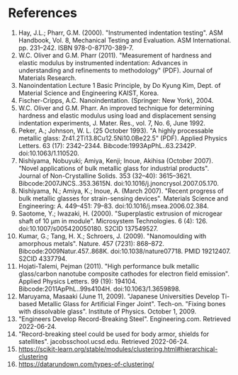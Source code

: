 # References

1. Hay, J.L.; Pharr, G.M. (2000). "Instrumented indentation testing". ASM
   Handbook, Vol. 8, Mechanical Testing and Evaluation. ASM International. pp.
   231–242. ISBN 978-0-87170-389-7.
2. W.C. Oliver and G.M. Pharr (2011). "Measurement of hardness and elastic
   modulus by instrumented indentation: Advances in understanding and
   refinements to methodology" (PDF). Journal of Materials Research.
3. Nanoindentation Lecture 1 Basic Principle, by Do Kyung Kim, Dept. of Material
   Science and Engineering KAIST, Korea.
4. Fischer-Cripps, A.C. Nanoindentation. (Springer: New York), 2004.
5. W.C. Oliver and G.M. Pharr. An improved technique for determining hardness
   and elastic modulus using load and displacement sensing indentation
   experiments, J. Mater. Res., vol. 7, No. 6, June 1992.
6. Peker, A.; Johnson, W. L. (25 October 1993). "A highly processable metallic
   glass: Zr41.2Ti13.8Cu12.5Ni10.0Be22.5" (PDF). Applied Physics Letters. 63
   (17): 2342–2344. Bibcode:1993ApPhL..63.2342P. doi:10.1063/1.110520.
7. Nishiyama, Nobuyuki; Amiya, Kenji; Inoue, Akihisa (October 2007). "Novel
   applications of bulk metallic glass for industrial products". Journal of
   Non-Crystalline Solids. 353 (32–40): 3615–3621. Bibcode:2007JNCS..353.3615N.
   doi:10.1016/j.jnoncrysol.2007.05.170.
8. Nishiyama, N.; Amiya, K.; Inoue, A. (March 2007). "Recent progress of bulk
   metallic glasses for strain-sensing devices". Materials Science and
   Engineering: A. 449–451: 79–83. doi:10.1016/j.msea.2006.02.384.
9. Saotome, Y.; Iwazaki, H. (2000). "Superplastic extrusion of microgear shaft
   of 10 μm in module". Microsystem Technologies. 6 (4): 126.
   doi:10.1007/s005420050180. S2CID 137549527.
10. Kumar, G.; Tang, H. X.; Schroers, J. (2009). "Nanomoulding with amorphous
    metals". Nature. 457 (7231): 868–872. Bibcode:2009Natur.457..868K.
    doi:10.1038/nature07718. PMID 19212407. S2CID 4337794.
11. Hojati-Talemi, Pejman (2011). "High performance bulk metallic glass/carbon
    nanotube composite cathodes for electron field emission". Applied Physics
    Letters. 99 (19): 194104. Bibcode:2011ApPhL..99s4104H.
    doi:10.1063/1.3659898.
12. Maruyama, Masaaki (June 11, 2009). "Japanese Universities Develop Ti-based
    Metallic Glass for Artificial Finger Joint". Tech-on. "Fixing bones with
    dissolvable glass". Institute of Physics. October 1, 2009.
13. "Engineers Develop Record-Breaking Steel". Engineering.com. Retrieved
    2022-06-24.
14. "Record-breaking steel could be used for body armor, shields for
    satellites". jacobsschool.ucsd.edu. Retrieved 2022-06-24.
15. https://scikit-learn.org/stable/modules/clustering.html#hierarchical-clustering
16. https://datarundown.com/types-of-clustering/
